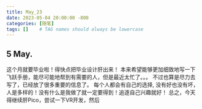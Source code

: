 ```yaml
---
title: May_23
date: 2023-05-04 20:00:00 -800
categories: [随笔]
tags: []    # TAG names should always be lowercase
---
```


## 5 May.
这个月就要毕业啦！得快点把毕业设计肝出来！
本来希望能够更加细致地写一下飞跃手册，能尽可能地帮到有需要的人，但是最近太忙了。。。 不过也算是尽力去写了，已经放了很多重要的信息了。
每个人都会有自己的选择, 没有好也没有坏，人是多样的！没有什么是我做了就一定要得到！追逐自己兴趣就好！
总之，今天得继续肝Pico，尝试一下VR开发，然后